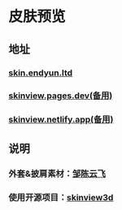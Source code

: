 # 皮肤预览

## 地址

### [skin.endyun.ltd](https://skin.endyun.ltd/)

### [skinview.pages.dev(备用)](https://skinview.pages.dev/)
### [skinview.netlify.app(备用)](https://skinview.netlify.app/)

## 说明

### 外套&披肩素材：[邹陈云飞](https://space.bilibili.com/170651403)

### 使用开源项目：[skinview3d](https://github.com/bs-community/skinview3d)  


